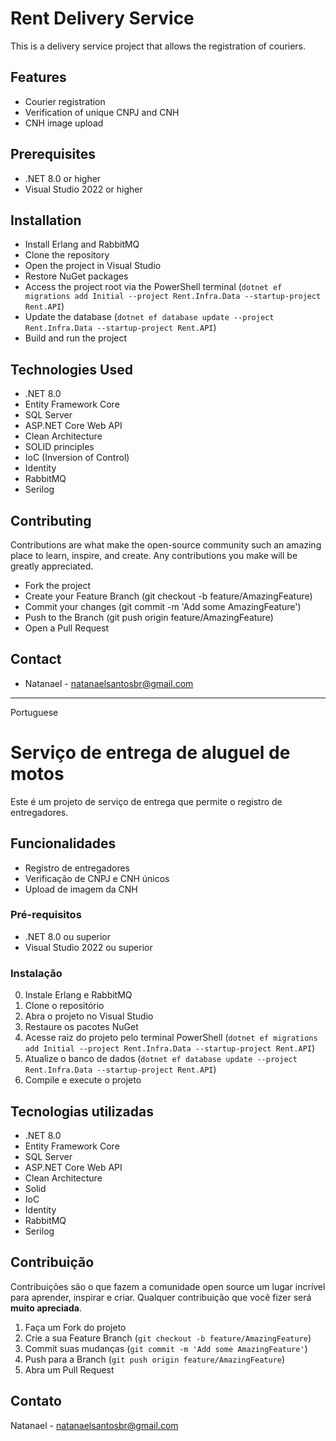 # Rent Delivery Service

This is a delivery service project that allows the registration of couriers.

## Features
- Courier registration
- Verification of unique CNPJ and CNH
- CNH image upload

## Prerequisites
- .NET 8.0 or higher
- Visual Studio 2022 or higher

## Installation

- Install Erlang and RabbitMQ
- Clone the repository
- Open the project in Visual Studio
- Restore NuGet packages
- Access the project root via the PowerShell terminal
(`dotnet ef migrations add Initial --project Rent.Infra.Data --startup-project Rent.API`)
- Update the database
(`dotnet ef database update --project Rent.Infra.Data --startup-project Rent.API`)
- Build and run the project

## Technologies Used
- .NET 8.0
- Entity Framework Core
- SQL Server
- ASP.NET Core Web API
- Clean Architecture
- SOLID principles
- IoC (Inversion of Control)
- Identity
- RabbitMQ
- Serilog

## Contributing
Contributions are what make the open-source community such an amazing place to learn, inspire, and create. Any contributions you make will be greatly appreciated.

- Fork the project
- Create your Feature Branch (git checkout -b feature/AmazingFeature)
- Commit your changes (git commit -m 'Add some AmazingFeature')
- Push to the Branch (git push origin feature/AmazingFeature)
- Open a Pull Request

## Contact
- Natanael - natanaelsantosbr@gmail.com

------------------------------------------
Portuguese

# Serviço de entrega de aluguel de motos

Este é um projeto de serviço de entrega que permite o registro de entregadores.

## Funcionalidades

- Registro de entregadores
- Verificação de CNPJ e CNH únicos
- Upload de imagem da CNH

### Pré-requisitos

- .NET 8.0 ou superior
- Visual Studio 2022 ou superior

### Instalação

0. Instale Erlang e RabbitMQ
1. Clone o repositório
2. Abra o projeto no Visual Studio
3. Restaure os pacotes NuGet
5. Acesse raiz do projeto pelo terminal PowerShell
   (`dotnet ef migrations add Initial --project Rent.Infra.Data --startup-project Rent.API`)
6. Atualize o banco de dados
   (`dotnet ef database update --project Rent.Infra.Data --startup-project Rent.API`)
4. Compile e execute o projeto

## Tecnologias utilizadas

- .NET 8.0
- Entity Framework Core
- SQL Server
- ASP.NET Core Web API
- Clean Architecture
- Solid
- IoC
- Identity
- RabbitMQ
- Serilog

## Contribuição

Contribuições são o que fazem a comunidade open source um lugar incrível para aprender, inspirar e criar. Qualquer contribuição que você fizer será **muito apreciada**.

1. Faça um Fork do projeto
2. Crie a sua Feature Branch (`git checkout -b feature/AmazingFeature`)
3. Commit suas mudanças (`git commit -m 'Add some AmazingFeature'`)
4. Push para a Branch (`git push origin feature/AmazingFeature`)
5. Abra um Pull Request

## Contato

Natanael - natanaelsantosbr@gmail.com

   
